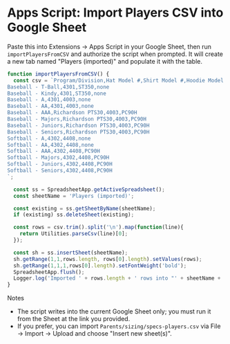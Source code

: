 # Apps Script: Import Players CSV into Google Sheet

Paste this into Extensions → Apps Script in your Google Sheet, then run `importPlayersFromCSV` and authorize the script when prompted. It will create a new tab named "Players (imported)" and populate it with the table.

```javascript
function importPlayersFromCSV() {
  const csv = `Program/Division,Hat Model #,Shirt Model #,Hoodie Model #
Baseball - T-Ball,4301,ST350,none
Baseball - Kindy,4301,ST350,none
Baseball - A,4301,4003,none
Baseball - AA,4301,4003,none
Baseball - AAA,Richardson PTS30,4003,PC90H
Baseball - Majors,Richardson PTS30,4003,PC90H
Baseball - Juniors,Richardson PTS30,4003,PC90H
Baseball - Seniors,Richardson PTS30,4003,PC90H
Softball - A,4302,4408,none
Softball - AA,4302,4408,none
Softball - AAA,4302,4408,PC90H
Softball - Majors,4302,4408,PC90H
Softball - Juniors,4302,4408,PC90H
Softball - Seniors,4302,4408,PC90H
`;

  const ss = SpreadsheetApp.getActiveSpreadsheet();
  const sheetName = 'Players (imported)';

  const existing = ss.getSheetByName(sheetName);
  if (existing) ss.deleteSheet(existing);

  const rows = csv.trim().split('\n').map(function(line){
    return Utilities.parseCsv(line)[0];
  });

  const sh = ss.insertSheet(sheetName);
  sh.getRange(1,1,rows.length, rows[0].length).setValues(rows);
  sh.getRange(1,1,1,rows[0].length).setFontWeight('bold');
  SpreadsheetApp.flush();
  Logger.log('Imported ' + rows.length + ' rows into "' + sheetName + '".');
}
```

Notes
- The script writes into the current Google Sheet only; you must run it from the Sheet at the link you provided.
- If you prefer, you can import `Parents/sizing/specs-players.csv` via File → Import → Upload and choose "Insert new sheet(s)".
